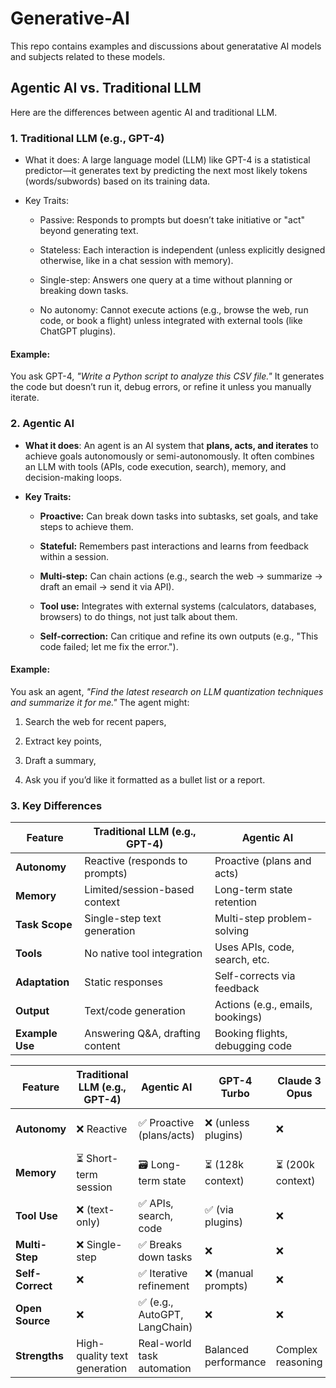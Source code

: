 # Generative-AI
This repo contains examples and discussions about generatative AI models and subjects related to these models.

## Agentic AI vs. Traditional LLM
Here are the differences between agentic AI and traditional LLM. 

### 1. Traditional LLM (e.g., GPT-4)
* What it does: A large language model (LLM) like GPT-4 is a statistical predictor—it generates text by predicting the next most likely tokens (words/subwords) based on its training data.

- Key Traits:

    - Passive: Responds to prompts but doesn’t take initiative or "act" beyond generating text.

    - Stateless: Each interaction is independent (unless explicitly designed otherwise, like in a chat session with memory).

    - Single-step: Answers one query at a time without planning or breaking down tasks.

    - No autonomy: Cannot execute actions (e.g., browse the web, run code, or book a flight) unless integrated with external tools (like ChatGPT plugins).

#### Example:
You ask GPT-4, *"Write a Python script to analyze this CSV file."* It generates the code but doesn’t run it, debug errors, or refine it unless you manually iterate.


### 2. Agentic AI
- **What it does**: An agent is an AI system that **plans, acts, and iterates** to achieve goals autonomously or semi-autonomously. It often combines an LLM with tools (APIs, code execution, search), memory, and decision-making loops.

- **Key Traits:**

    - **Proactive:** Can break down tasks into subtasks, set goals, and take steps to achieve them.

    - **Stateful:** Remembers past interactions and learns from feedback within a session.

    - **Multi-step:** Can chain actions (e.g., search the web → summarize → draft an email → send it via API).

    - **Tool use:** Integrates with external systems (calculators, databases, browsers) to do things, not just talk about them.

    - **Self-correction:** Can critique and refine its own outputs (e.g., "This code failed; let me fix the error.").


#### Example:
You ask an agent, *"Find the latest research on LLM quantization techniques and summarize it for me."* The agent might:

1. Search the web for recent papers,

2. Extract key points,

3. Draft a summary,

4. Ask you if you’d like it formatted as a bullet list or a report.


### 3. Key Differences


| Feature          | Traditional LLM (e.g., GPT-4)       | Agentic AI                     |
|------------------|-------------------------------------|--------------------------------|
| **Autonomy**     | Reactive (responds to prompts)      | Proactive (plans and acts)     |
| **Memory**       | Limited/session-based context       | Long-term state retention      |
| **Task Scope**   | Single-step text generation         | Multi-step problem-solving     |
| **Tools**        | No native tool integration          | Uses APIs, code, search, etc.  |
| **Adaptation**   | Static responses                    | Self-corrects via feedback     |
| **Output**       | Text/code generation                | Actions (e.g., emails, bookings) |
| **Example Use**  | Answering Q&A, drafting content     | Booking flights, debugging code |


| Feature          | Traditional LLM (e.g., GPT-4)       | Agentic AI                     | GPT-4 Turbo           | Claude 3 Opus         | Gemini 1.5 Pro        |
|------------------|-------------------------------------|--------------------------------|-----------------------|-----------------------|-----------------------|
| **Autonomy**     | ❌ Reactive                         | ✅ Proactive (plans/acts)       | ❌ (unless plugins)    | ❌                     | ❌ (but API supports tools) |
| **Memory**       | ⏳ Short-term session               | 🗃️ Long-term state             | ⏳ (128k context)      | ⏳ (200k context)      | ⏳ (1M token context) |
| **Tool Use**     | ❌ (text-only)                      | ✅ APIs, search, code           | ✅ (via plugins)       | ❌                     | ✅ (Google ecosystem) |
| **Multi-Step**   | ❌ Single-step                      | ✅ Breaks down tasks            | ❌                     | ❌                     | ⚠️ (limited chaining) |
| **Self-Correct** | ❌                                  | ✅ Iterative refinement         | ❌ (manual prompts)    | ❌                     | ❌                     |
| **Open Source**  | ❌                                  | ✅ (e.g., AutoGPT, LangChain)   | ❌                     | ❌                     | ❌                     |
| **Strengths**    | High-quality text generation        | Real-world task automation     | Balanced performance  | Complex reasoning     | Multimodal (text/image) |

